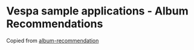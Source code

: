 # Vespa sample applications - Album Recommendations

Copied from [album-recommendation](https://github.com/vespa-engine/sample-apps/tree/924c3f4ccb4688d63e2cc68dc42838c221f6eff8/album-recommendation)

